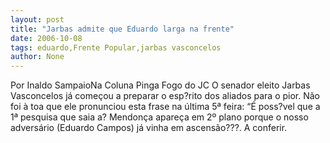 ```yaml
---
layout: post
title: "Jarbas admite que Eduardo larga na frente"
date: 2006-10-08
tags: eduardo,Frente Popular,jarbas vasconcelos
author: None
---
```

Por Inaldo SampaioNa Coluna Pinga Fogo do JC
O senador eleito Jarbas Vasconcelos já começou a preparar o esp?rito dos aliados para o pior. Não foi à toa que ele pronunciou esta frase na última 5ª feira: “É poss?vel que a 1ª pesquisa que saia a? Mendonça apareça em 2º plano porque o nosso adversário (Eduardo Campos) já vinha em ascensão???. A conferir.  